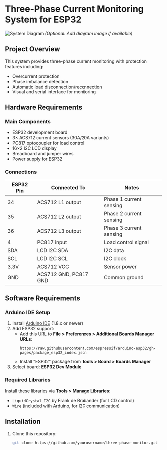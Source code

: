 # Three-Phase Current Monitoring System for ESP32

![System Diagram](docs/system_diagram.png) *(Optional: Add diagram image if available)*

## Project Overview

This system provides three-phase current monitoring with protection features including:
- Overcurrent protection
- Phase imbalance detection
- Automatic load disconnection/reconnection
- Visual and serial interface for monitoring

## Hardware Requirements

### Main Components
- ESP32 development board
- 3× ACS712 current sensors (30A/20A variants)
- PC817 optocoupler for load control
- 16×2 I2C LCD display
- Breadboard and jumper wires
- Power supply for ESP32

### Connections
| ESP32 Pin | Connected To         | Notes                     |
|-----------|----------------------|---------------------------|
| 34        | ACS712 L1 output     | Phase 1 current sensing   |
| 35        | ACS712 L2 output     | Phase 2 current sensing   |
| 36        | ACS712 L3 output     | Phase 3 current sensing   |
| 4         | PC817 input          | Load control signal       |
| SDA       | LCD I2C SDA          | I2C data                  |
| SCL       | LCD I2C SCL          | I2C clock                 |
| 3.3V      | ACS712 VCC           | Sensor power              |
| GND       | ACS712 GND, PC817 GND| Common ground             |

## Software Requirements

### Arduino IDE Setup
1. Install [Arduino IDE](https://www.arduino.cc/en/software) (1.8.x or newer)
2. Add ESP32 support:
   - Add this URL to **File > Preferences > Additional Boards Manager URLs**:
     ```
     https://raw.githubusercontent.com/espressif/arduino-esp32/gh-pages/package_esp32_index.json
     ```
   - Install "ESP32" package from **Tools > Board > Boards Manager**
3. Select board: **ESP32 Dev Module**

### Required Libraries
Install these libraries via **Tools > Manage Libraries**:
- `LiquidCrystal_I2C` by Frank de Brabander (for LCD control)
- `Wire` (included with Arduino, for I2C communication)

## Installation

1. Clone this repository:
   ```bash
   git clone https://github.com/yourusername/three-phase-monitor.git
